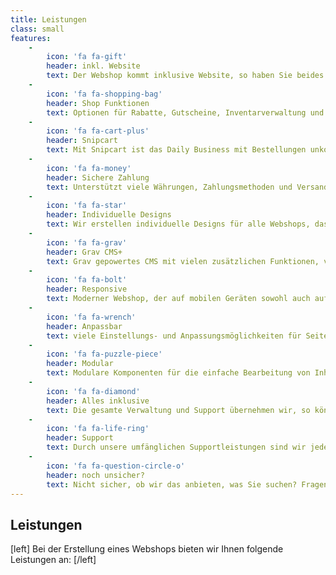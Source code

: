 ```yaml
---
title: Leistungen
class: small
features:
    -
        icon: 'fa fa-gift'
        header: inkl. Website
        text: Der Webshop kommt inklusive Website, so haben Sie beides in einem 
    -
        icon: 'fa fa-shopping-bag'
        header: Shop Funktionen
        text: Optionen für Rabatte, Gutscheine, Inventarverwaltung und vieles mehr
    -
        icon: 'fa fa-cart-plus'
        header: Snipcart
        text: Mit Snipcart ist das Daily Business mit Bestellungen unkomplizierter als je zuvor
    -
        icon: 'fa fa-money'
        header: Sichere Zahlung
        text: Unterstützt viele Währungen, Zahlungsmethoden und Versandoptionen + ist sicher
    -
        icon: 'fa fa-star'
        header: Individuelle Designs
        text: Wir erstellen individuelle Designs für alle Webshops, das macht auch Ihre einzigartig
    -
        icon: 'fa fa-grav'
        header: Grav CMS+
        text: Grav gepowertes CMS mit vielen zusätzlichen Funktionen, von uns für Sie entwickelt
    -
        icon: 'fa fa-bolt'
        header: Responsive
        text: Moderner Webshop, der auf mobilen Geräten sowohl auch auf Desktops problemlos funktioniert
    -
        icon: 'fa fa-wrench'
        header: Anpassbar
        text: viele Einstellungs- und Anpassungsmöglichkeiten für Seiten & Inhalte
    -
        icon: 'fa fa-puzzle-piece'
        header: Modular
        text: Modulare Komponenten für die einfache Bearbeitung von Inhalten
    -
        icon: 'fa fa-diamond'
        header: Alles inklusive
        text: Die gesamte Verwaltung und Support übernehmen wir, so können Sie sich allein auf Ihr Business konzentrieren
    -
        icon: 'fa fa-life-ring'
        header: Support
        text: Durch unsere umfänglichen Supportleistungen sind wir jederzeit bei Problemen und Fragen für Sie da
    -
        icon: 'fa fa-question-circle-o'
        header: noch unsicher?
        text: Nicht sicher, ob wir das anbieten, was Sie suchen? Fragen Sie uns einfach, wir helfen Ihnen gerne weiter!
---
```


## Leistungen

[left]
Bei der Erstellung eines Webshops bieten wir Ihnen folgende Leistungen an:
[/left]